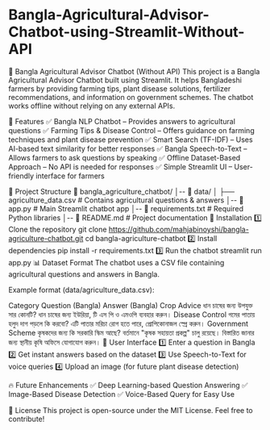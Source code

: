 # Bangla-Agricultural-Advisor-Chatbot-using-Streamlit-Without-API
🌾 Bangla Agricultural Advisor Chatbot (Without API)
This project is a Bangla Agricultural Advisor Chatbot built using Streamlit. It helps Bangladeshi farmers by providing farming tips, plant disease solutions, fertilizer recommendations, and information on government schemes. The chatbot works offline without relying on any external APIs.

🚀 Features
✅ Bangla NLP Chatbot – Provides answers to agricultural questions
✅ Farming Tips & Disease Control – Offers guidance on farming techniques and plant disease prevention
✅ Smart Search (TF-IDF) – Uses AI-based text similarity for better responses
✅ Bangla Speech-to-Text – Allows farmers to ask questions by speaking
✅ Offline Dataset-Based Approach – No API is needed for responses
✅ Simple Streamlit UI – User-friendly interface for farmers

📂 Project Structure
📁 bangla_agriculture_chatbot/
│-- 📂 data/
│   ├── agriculture_data.csv  # Contains agricultural questions & answers
│-- 📄 app.py                 # Main Streamlit chatbot app
│-- 📄 requirements.txt       # Required Python libraries
│-- 📄 README.md              # Project documentation
🔧 Installation
1️⃣ Clone the repository
  git clone https://github.com/mahjabinoyshi/bangla-agriculture-chatbot.git
  cd bangla-agriculture-chatbot
2️⃣ Install dependencies
  pip install -r requirements.txt
3️⃣ Run the chatbot
  streamlit run app.py
📊 Dataset Format
The chatbot uses a CSV file containing agricultural questions and answers in Bangla.

Example format (data/agriculture_data.csv):

Category	Question (Bangla)	Answer (Bangla)
Crop Advice	ধান চাষের জন্য উপযুক্ত সার কোনটি?	ধান চাষের জন্য ইউরিয়া, টি এস পি ও এমওপি ব্যবহার করুন।
Disease Control	গমের পাতায় হলুদ দাগ পড়লে কি করবো?	এটি পাতার মরিচা রোগ হতে পারে, প্রোপিকোনাজল স্প্রে করুন।
Government Scheme	কৃষকদের জন্য কি সরকারি স্কিম আছে?	বর্তমানে "কৃষক সহায়তা প্রকল্প" চালু রয়েছে। বিস্তারিত জানার জন্য স্থানীয় কৃষি অফিসে যোগাযোগ করুন।
🎨 User Interface
1️⃣ Enter a question in Bangla
2️⃣ Get instant answers based on the dataset
3️⃣ Use Speech-to-Text for voice queries
4️⃣ Upload an image (for future plant disease detection)

🔥 Future Enhancements
✅ Deep Learning-based Question Answering
✅ Image-Based Disease Detection
✅ Voice-Based Query for Easy Use

📜 License
This project is open-source under the MIT License. Feel free to contribute!
